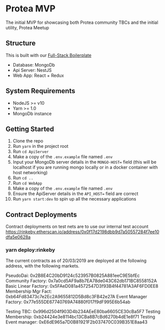 # Protea MVP 

The initial MVP for showcasing both Protea community TBCs and the initial utility, Protea Meetup


## Structure

This is built with our [Full-Stack Boilerplate](https://gitlab.com/linumlabs/ethers-react-redux-typescript-mongo-boilerplate)

* Database: MongoDb
* Api Server: NestJS
* Web App: React + Redux
 
## System Requirements

* NodeJS >= v10
* Yarn >= 1.0
* MongoDb instance

## Getting Started

1.  Clone the repo
2.  Run `yarn` in the project root
3.  Run `cd ApiServer`
4.  Make a copy of the `.env.example` file named `.env`
5.  Input your MongoDb server details in the `MONGO-HOST=` field (this will be
    localhost if you are running mongo locally or in a docker container with 
    host networking)
6.  Run `cd ..`
7.  Run `cd WebApp`
7.  Make a copy of the `.env.example` file named `.env`
8.  Ensure the ApiServer details in the `API_HOST=` field are correct
9.  Run `yarn start:dev` to spin up all the necessary applications

## Contract Deployments
Contract deployments on test nets are to use our internal test account 
https://rinkeby.etherscan.io/address/0x0f17d2198dbb9d7a50557284f7ee10dfa5e0628a

### yarn deploy:rinkeby
The current contracts as of 20/03/2019 are deployed at the following address, with the following markets. 

PseudoDai:              0x2B8E4C20bD9124c523957B0825A881eeC9E5bfEc
Community Factory:      0x7a0cd5AF9a8b7EA78de043C62db171BC8558152A
Basic Linear Factory:   0x5FAeD081a4572547D3f93B4f44781A3AF6FD0EE8
Membership Mgr Fact:    0xb64Fd83473c7e2Ec2A9655812D5Bd8c3FB42e27A
Event Manager Factory:  0x77e555DE67740769A74880f017f9dF995E6b54ab

Testing TBC:            0x996d2504f903D4b234AEeE80ba6605CE30cBa5F7
Testing Membership:     0xb24424e3e8114bc13CBa8B7cBd6270b4dE1e8f71
Testing Event manager:  0xE6dE965a7D0B81921F2b037470C039B351E8aa43